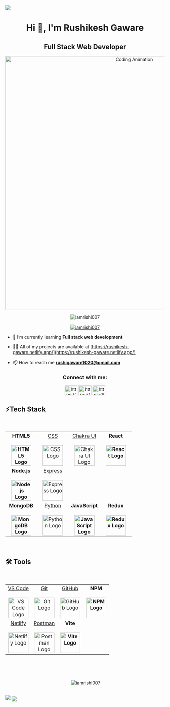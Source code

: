 ![](https://raw.githubusercontent.com/halfrost/halfrost/master/icons/header_.png)

<h1 align="center">Hi 👋, I'm Rushikesh Gaware</h1>
<h2 align="center">Full Stack Web Developer</h2>

<p align="center">
  <img src="https://user-images.githubusercontent.com/74038190/225813708-98b745f2-7d22-48cf-9150-083f1b00d6c9.gif" alt="Coding Animation" width="800"/>
</p>

<p align="center">
  <img src="https://komarev.com/ghpvc/?username=iamrishi007&label=Profile%20views&color=0e75b6&style=flat" alt="iamrishi007" />
</p>


<p align="center"> <a href="https://github.com/ryo-ma/github-profile-trophy"><img src="https://github-profile-trophy.vercel.app/?username=iamrishi007" alt="iamrishi007" /></a> </p>

- 🌱 I’m currently learning **Full stack web development**

- 👨‍💻 All of my projects are available at [https://rushikesh-gaware.netlify.app/](https://rushikesh-gaware.netlify.app/)

- 📫 How to reach me **rushigaware1020@gmail.com**

<h3 align="center">Connect with me:</h3>
<p align="center">
<a href="https://linkedin.com/in/https://www.linkedin.com/in/rushikesh-gaware18/" target="blank"><img align="center" src="https://raw.githubusercontent.com/rahuldkjain/github-profile-readme-generator/master/src/images/icons/Social/linked-in-alt.svg" alt="https://www.linkedin.com/in/rushikesh-gaware18/" height="30" width="40" /></a>
<a href="https://www.hackerrank.com/https://www.hackerrank.com/profile/rushigaware1020" target="blank"><img align="center" src="https://raw.githubusercontent.com/rahuldkjain/github-profile-readme-generator/master/src/images/icons/Social/hackerrank.svg" alt="https://www.hackerrank.com/profile/rushigaware1020" height="30" width="40" /></a>
<a href="https://www.leetcode.com/https://leetcode.com/u/rushigaware1020/" target="blank"><img align="center" src="https://raw.githubusercontent.com/rahuldkjain/github-profile-readme-generator/master/src/images/icons/Social/leet-code.svg" alt="https://leetcode.com/u/rushigaware1020/" height="30" width="40" /></a>
</p>
 <div>
<h2 align="left">⚡Tech Stack</h2>
          <br>
          <div>
               <table align="center">
                    <tbody>
                         <tr valign="top">
                              <td width="25%" align="center">
                                   <a style="font-weight: bold; text-decoration: none;" href="https://www.w3.org/html/">
                                        <span>HTML5</span><br /><br />
                                        <img height="64px" src="https://cdn.svgporn.com/logos/html-5.svg"
                                             alt="HTML5 Logo" />
                                   </a>
                              </td>
                              <td width="25%" align="center">
                                   <a href="http://www.w3.org/TR/CSS/">
                                        <span>CSS</span><br /><br />
                                        <img height="64px" src="https://cdn.svgporn.com/logos/css-3.svg"
                                             alt="CSS Logo" />
                                   </a>
                              </td>
                              <td width="25%" align="center">
                                   <a href="https://chakra-ui.com/">
                                        <span>Chakra UI</span><br /><br />
                                        <img height="64px"
                                             src="https://itelofilho.gallerycdn.vsassets.io/extensions/itelofilho/chakra-ui-cheatsheet/0.1.2/1602346378840/Microsoft.VisualStudio.Services.Icons.Default"
                                             alt="Chakra UI Logo" />
                                   </a>
                              </td>
                              <td width="25%" align="center">
                                   <a style="font-weight: bold; text-decoration: none;" href="https://react.dev/">
                                        <span>React</span><br /><br />
                                        <img height="64px" src="https://cdn.svgporn.com/logos/react.svg"
                                             alt="React Logo" />
                                   </a>
                              </td>
                         </tr>
                         <tr>
                              <td width="25%" align="center">
                                   <a style="font-weight: bold; text-decoration: none;" href="https://nodejs.org/">
                                        <span>Node.js</span><br /><br />
                                        <img height="64px" src="https://cdn.svgporn.com/logos/nodejs.svg"
                                             alt="Node.js Logo" />
                                   </a>
                              </td>
                              <td width="25%" align="center">
                                   <a href="http://expressjs.com/">
                                        <span>Express</span><br /><br />
                                        <img height="64px" src="https://cdn.svgporn.com/logos/express.svg"
                                             alt="Express Logo" />
                                   </a>
                              </td>
 
</tr>
                         <tr>
                              <td width="25%" align="center">
                                   <a style="font-weight: bold; text-decoration: none;" href="https://www.mongodb.com/">
                                        <span>MongoDB</span><br /><br />
                                        <img height="64px" src="https://cdn.svgporn.com/logos/mongodb.svg"
                                             alt="MongoDB Logo" />
                                   </a>
                              </td>
                              <td width="25%" align="center">
                                   <a href="https://www.python.org/">
                                        <span>Python</span><br /><br />
                                        <img height="64px" src="https://cdn.svgporn.com/logos/python.svg"
                                             alt="Python Logo" />
                                   </a>
                              </td>
                              <td width="25%" align="center">
                                   <a style="font-weight: bold; text-decoration: none;"
                                        href="https://developer.mozilla.org/en-US/docs/Web/JavaScript">
                                        <span>JavaScript</span><br /><br />
                                        <img height="64px" src="https://cdn.svgporn.com/logos/javascript.svg"
                                             alt="JavaScript Logo" />
                                   </a>
                              </td>
                              <td width="25%" align="center">
                                   <a style="font-weight: bold; text-decoration: none;" href="https://redux.js.org/">
                                        <span>Redux</span><br /><br />
                                        <img height="64px" src="https://cdn.svgporn.com/logos/redux.svg"
                                             alt="Redux Logo" />
                                   </a>
                              </td>
                         </tr>
                    </tbody>
               </table>
               <br />
          </div>
<h2 align="left">🛠️ Tools</h2>
          <br>
          <div>
               <table align="center">
                    <tbody>
                         <tr>
                              <td width="25%" align="center">
                                   <a href="https://code.visualstudio.com/">
                                        <span>VS Code</span><br /><br />
                                        <img height="64px" src="https://code.visualstudio.com/assets/favicon.ico"
                                             alt="VS Code Logo" />
                                   </a>
                              </td>
                              <td width="25%" align="center">
                                   <a href="https://git-scm.com/">
                                        <span>Git</span><br /><br />
                                        <img height="64px" src="https://cdn.svgporn.com/logos/git-icon.svg"
                                             alt="Git Logo" />
                                   </a>
                              </td>
                              <td width="25%" align="center">
                                   <a href="https://github.com/">
                                        <span>GitHub</span><br /><br />
                                        <img height="64px" src="https://cdn.svgporn.com/logos/github-icon.svg"
                                             alt="GitHub Logo" />
                                   </a>
                              </td>
                              <td width="25%" align="center">
                                   <a style="font-weight: bold; text-decoration: none;" href="https://www.npmjs.com/">
                                        <span>NPM</span><br /><br />
                                        <img height="64px" src="https://cdn.svgporn.com/logos/npm.svg" alt="NPM Logo" />
                                   </a>
                              </td>
                         </tr>
                         <tr>
                              <td width="25%" align="center">
                                   <a href="https://www.netlify.com/">
                                        <span>Netlify</span><br /><br />
                                        <img height="64px" src="https://cdn.svgporn.com/logos/netlify.svg"
                                             alt="Netlify Logo" />
                                   </a>
                              </td>
<td width="25%" align="center">
                                   <a href="https://www.postman.com/">
                                        <span>Postman</span><br /><br />
                                        <img height="64px" src="https://cdn.svgporn.com/logos/postman-icon.svg"
                                             alt="Postman Logo" />
                                   </a>
                              </td>
                              <td width="25%" align="center">
                                   <a style="font-weight: bold; text-decoration: none;" href="https://vitejs.dev/">
                                        <span>Vite</span><br /><br />
                                        <img height="64px" src="https://cdn.svgporn.com/logos/vitejs.svg"
                                             alt="Vite Logo" />
                                   </a>
                              </td>
                         </tr>
                    </tbody>
               </table>
          </div>
          <br />
     </div>
</p>
<br/>

<p align="center">&nbsp;<img align="center" src="https://github-readme-stats.vercel.app/api?username=iamrishi007&show_icons=true&locale=en" alt="iamrishi007" /></p>
<br>

  <img src="https://raw.githubusercontent.com/Trilokia/Trilokia/379277808c61ef204768a61bbc5d25bc7798ccf1/bottom_header.svg" />

  <img align="center" src='https://raw.githubusercontent.com/andreasbm/readme/master/assets/lines/colored.png' />
